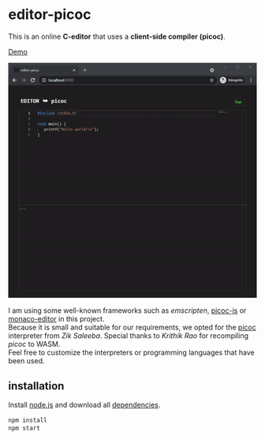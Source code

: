 # editor-picoc

This is an online **C-editor** that uses a **client-side compiler (picoc)**.  
  
[Demo](https://editor-picoc.glitch.me/)  
  
![editor-client-side](preview.gif "editor-client-side")  
  
I am using some well-known frameworks such as *emscripten*, [picoc-js](https://www.npmjs.com/package/picoc-js) or [monaco-editor](https://microsoft.github.io/monaco-editor/) in this project.  
Because it is small and suitable for our requirements, we opted for the [picoc](https://gitlab.com/zsaleeba/picoc) interpreter from *Zik Saleeba*. Special thanks to *Krithik Rao* for recompiling *picoc* to WASM.  
Feel free to customize the interpreters or programming languages that have been used.

## installation

Install [node.js](https://nodejs.org) and download all [dependencies](package.json).  
  
```
npm install
npm start
```
